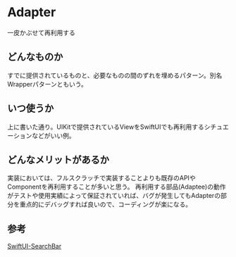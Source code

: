 #  Adapter
一皮かぶせて再利用する

## どんなものか
すでに提供されているものと、必要なものの間のずれを埋めるパターン。別名Wrapperパターンともいう。

## いつ使うか
上に書いた通り。UIKitで提供されているViewをSwiftUIでも再利用するシチュエーションなどがいい例。

## どんなメリットがあるか
実装においては、フルスクラッチで実装することよりも既存のAPIやComponentを再利用することが多いと思う。
再利用する部品(Adaptee)の動作がテストや使用実績によって保証されていれば、バグが発生してもAdapterの部分を重点的にデバッグすれば良いので、コーディングが楽になる。

## 参考
[SwiftUI-SearchBar](https://github.com/struuuuggle/SwiftUI-SearchBar)
